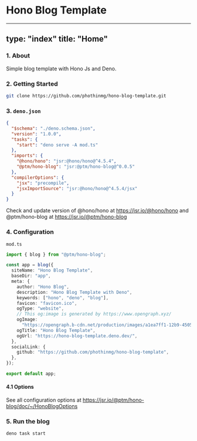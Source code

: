 # Hono Blog Template

---
type: "index"
title: "Home"
---

### 1. About

Simple blog template with Hono Js and Deno.

### 2. Getting Started

```bash
git clone https://github.com/phothinmg/hono-blog-template.git
```

### 3. `deno.json`

```json
{
  "$schema": "./deno.schema.json",
  "version": "1.0.0",
  "tasks": {
    "start": "deno serve -A mod.ts"
  },
  "imports": {
    "@hono/hono": "jsr:@hono/hono@^4.5.4",
    "@ptm/hono-blog": "jsr:@ptm/hono-blog@^0.0.5"
  },
  "compilerOptions": {
    "jsx": "precompile",
    "jsxImportSource": "jsr:@hono/hono@^4.5.4/jsx"
  }
}
```

Check and update version of @hono/hono at https://jsr.io/@hono/hono and @ptm/hono-blog at https://jsr.io/@ptm/hono-blog

### 4. Configuration

`mod.ts`

```ts
import { blog } from "@ptm/hono-blog";

const app = blog({
  siteName: "Hono Blog Template",
  baseDir: "app",
  meta: {
    author: "Hono Blog",
    description: "Hono Blog Template with Deno",
    keywords: ["hono", "deno", "blog"],
    favicon: "favicon.ico",
    ogType: "website",
    // This og:image is generated by https://www.opengraph.xyz/
    ogImage:
      "https://opengraph.b-cdn.net/production/images/a1ea7ff1-12b9-4505-9f6e-2e9a119badf8.png?token=4mnJrVq4kMMlG2GMzBGRIj4S5DHq81C3BS6owMZYgWY&height=960&width=1200&expires=33259066794",
    ogTitle: "Hono Blog Template",
    ogUrl: "https://hono-blog-template.deno.dev/",
  },
  socialLink: {
    github: "https://github.com/phothinmg/hono-blog-template",
  },
});

export default app;

```

#### 4.1 Options

See all configuration options at https://jsr.io/@ptm/hono-blog/doc/~/HonoBlogOptions


### 5. Run the blog

```bash
deno task start
```

